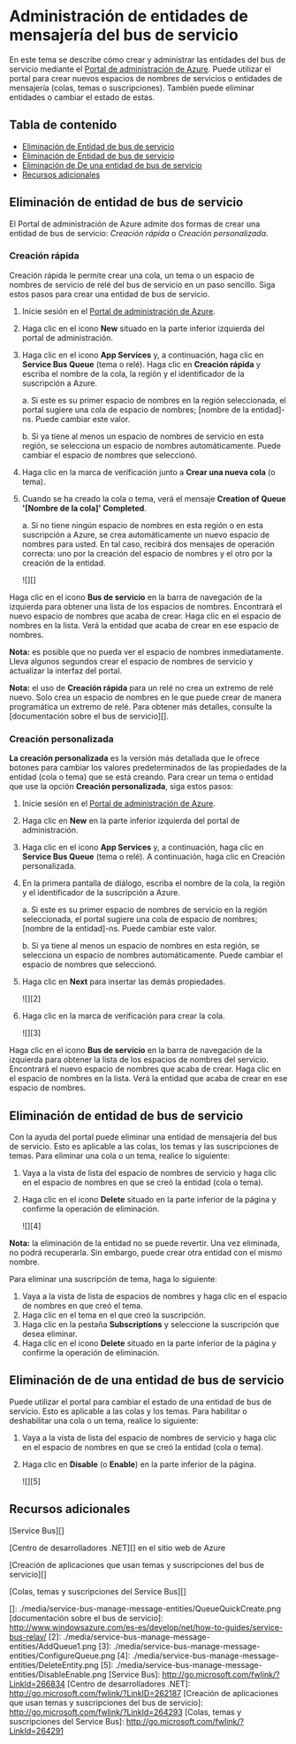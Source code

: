 <properties linkid="service-bus-manage-messaging-entitites" urlDisplayName="Traffic Manager" pageTitle="Manage Service Bus Messaging Entities - Azure" metaKeywords="" description="Learn how to create and manage your Service Bus entities using the Azure Management Portal." metaCanonical="" disqusComments="1" umbracoNaviHide="1" services="service-bus" documentationCenter="" title="How to Manage Service Bus Messaging Entities" authors="sethm" solutions="" />

<tags ms.service="service-bus" ms.workload="tbd" ms.tgt_pltfrm="na" ms.devlang="multiple" ms.topic="article" ms.date="01/01/1900" ms.author="sethm"></tags>

# Administración de entidades de mensajería del bus de servicio

En este tema se describe cómo crear y administrar las entidades del bus de servicio mediante el [Portal de administración de Azure][]. Puede utilizar el portal para crear nuevos espacios de nombres de servicios o entidades de mensajería (colas, temas o suscripciones). También puede eliminar entidades o cambiar el estado de estas.

## Tabla de contenido

-   [Eliminación de Entidad de bus de servicio][]
-   [Eliminación de Entidad de bus de servicio][1]
-   [Eliminación de De una entidad de bus de servicio][]
-   [Recursos adicionales][]

## <span id="create"></span></a>Eliminación de entidad de bus de servicio

El Portal de administración de Azure admite dos formas de crear una entidad de bus de servicio: *Creación rápida* o *Creación personalizada*.

### Creación rápida

Creación rápida le permite crear una cola, un tema o un espacio de nombres de servicio de relé del bus de servicio en un paso sencillo. Siga estos pasos para crear una entidad de bus de servicio.

1.  Inicie sesión en el [Portal de administración de Azure][].
2.  Haga clic en el icono **New** situado en la parte inferior izquierda del portal de administración.
3.  Haga clic en el icono **App Services** y, a continuación, haga clic en **Service Bus Queue** (tema o relé). Haga clic en **Creación rápida** y escriba el nombre de la cola, la región y el identificador de la suscripción a Azure.

    a. Si este es su primer espacio de nombres en la región seleccionada, el portal sugiere una cola de espacio de nombres; [nombre de la entidad]-ns. Puede cambiar este valor.

    b. Si ya tiene al menos un espacio de nombres de servicio en esta región, se selecciona un espacio de nombres automáticamente. Puede cambiar el espacio de nombres que seleccionó.

4.  Haga clic en la marca de verificación junto a **Crear una nueva cola** (o tema).
5.  Cuando se ha creado la cola o tema, verá el mensaje **Creation of Queue '[Nombre de la cola]' Completed**.

    a. Si no tiene ningún espacio de nombres en esta región o en esta suscripción a Azure, se crea automáticamente un nuevo espacio de nombres para usted. En tal caso, recibirá dos mensajes de operación correcta: uno por la creación del espacio de nombres y el otro por la creación de la entidad.

    ![][]

Haga clic en el icono **Bus de servicio** en la barra de navegación de la izquierda para obtener una lista de los espacios de nombres. Encontrará el nuevo espacio de nombres que acaba de crear. Haga clic en el espacio de nombres en la lista. Verá la entidad que acaba de crear en ese espacio de nombres.

**Nota:** es posible que no pueda ver el espacio de nombres inmediatamente. Lleva algunos segundos crear el espacio de nombres de servicio y actualizar la interfaz del portal.

**Nota:** el uso de **Creación rápida** para un relé no crea un extremo de relé nuevo. Solo crea un espacio de nombres en le que puede crear de manera programática un extremo de relé. Para obtener más detalles, consulte la [documentación sobre el bus de servicio][].

### Creación personalizada

**La creación personalizada** es la versión más detallada que le ofrece botones para cambiar los valores predeterminados de las propiedades de la entidad (cola o tema) que se está creando. Para crear un tema o entidad que use la opción **Creación personalizada**, siga estos pasos:

1.  Inicie sesión en el [Portal de administración de Azure][].
2.  Haga clic en **New** en la parte inferior izquierda del portal de administración.
3.  Haga clic en el icono **App Services** y, a continuación, haga clic en **Service Bus Queue** (tema o relé). A continuación, haga clic en Creación personalizada.
4.  En la primera pantalla de diálogo, escriba el nombre de la cola, la región y el identificador de la suscripción a Azure.

    a. Si este es su primer espacio de nombres de servicio en la región seleccionada, el portal sugiere una cola de espacio de nombres; [nombre de la entidad]-ns. Puede cambiar este valor.

    b. Si ya tiene al menos un espacio de nombres en esta región, se selecciona un espacio de nombres automáticamente. Puede cambiar el espacio de nombres que seleccionó.

5.  Haga clic en **Next** para insertar las demás propiedades.

    ![][2]

6.  Haga clic en la marca de verificación para crear la cola.

    ![][3]

Haga clic en el icono **Bus de servicio** en la barra de navegación de la izquierda para obtener la lista de los espacios de nombres del servicio. Encontrará el nuevo espacio de nombres que acaba de crear. Haga clic en el espacio de nombres en la lista. Verá la entidad que acaba de crear en ese espacio de nombres.

## <span id="delete"></span></a>Eliminación de entidad de bus de servicio

Con la ayuda del portal puede eliminar una entidad de mensajería del bus de servicio. Esto es aplicable a las colas, los temas y las suscripciones de temas. Para eliminar una cola o un tema, realice lo siguiente:

1.  Vaya a la vista de lista del espacio de nombres de servicio y haga clic en el espacio de nombres en que se creó la entidad (cola o tema).
2.  Haga clic en el icono **Delete** situado en la parte inferior de la página y confirme la operación de eliminación.

    ![][4]

**Nota:** la eliminación de la entidad no se puede revertir. Una vez eliminada, no podrá recuperarla. Sin embargo, puede crear otra entidad con el mismo nombre.

Para eliminar una suscripción de tema, haga lo siguiente:

1.  Vaya a la vista de lista de espacios de nombres y haga clic en el espacio de nombres en que creó el tema.
2.  Haga clic en el tema en el que creó la suscripción.
3.  Haga clic en la pestaña **Subscriptions** y seleccione la suscripción que desea eliminar.
4.  Haga clic en el icono **Delete** situado en la parte inferior de la página y confirme la operación de eliminación.

## <span id="disableenable"></span></a>Eliminación de de una entidad de bus de servicio

Puede utilizar el portal para cambiar el estado de una entidad de bus de servicio. Esto es aplicable a las colas y los temas. Para habilitar o deshabilitar una cola o un tema, realice lo siguiente:

1.  Vaya a la vista de lista del espacio de nombres de servicio y haga clic en el espacio de nombres en que se creó la entidad (cola o tema).
2.  Haga clic en **Disable** (o **Enable**) en la parte inferior de la página.

    ![][5]

## <span id="seealso"></span></a>Recursos adicionales

[Service Bus][]

[Centro de desarrolladores .NET][] en el sitio web de Azure

[Creación de aplicaciones que usan temas y suscripciones del bus de servicio][]

[Colas, temas y suscripciones del Service Bus][]

  [Portal de administración de Azure]: http://manage.windowsazure.com
  [Eliminación de Entidad de bus de servicio]: #create
  [1]: #delete
  [Eliminación de De una entidad de bus de servicio]: #disableenable
  [Recursos adicionales]: #seealso
  []: ./media/service-bus-manage-message-entities/QueueQuickCreate.png
  [documentación sobre el bus de servicio]: http://www.windowsazure.com/es-es/develop/net/how-to-guides/service-bus-relay/
  [2]: ./media/service-bus-manage-message-entities/AddQueue1.png
  [3]: ./media/service-bus-manage-message-entities/ConfigureQueue.png
  [4]: ./media/service-bus-manage-message-entities/DeleteEntity.png
  [5]: ./media/service-bus-manage-message-entities/DisableEnable.png
  [Service Bus]: http://go.microsoft.com/fwlink/?LinkId=266834
  [Centro de desarrolladores .NET]: http://go.microsoft.com/fwlink/?LinkID=262187
  [Creación de aplicaciones que usan temas y suscripciones del bus de servicio]: http://go.microsoft.com/fwlink/?LinkId=264293
  [Colas, temas y suscripciones del Service Bus]: http://go.microsoft.com/fwlink/?LinkId=264291
